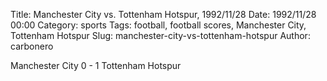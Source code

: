 Title: Manchester City vs. Tottenham Hotspur, 1992/11/28
Date: 1992/11/28 00:00
Category: sports
Tags: football, football scores, Manchester City, Tottenham Hotspur
Slug: manchester-city-vs-tottenham-hotspur
Author: carbonero


Manchester City 0 - 1 Tottenham Hotspur
